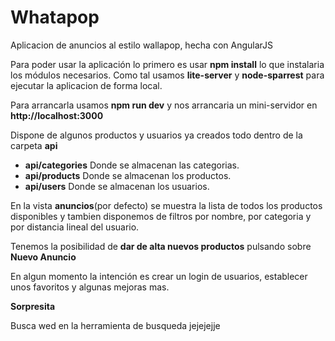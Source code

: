 <h1>Whatapop</h1>

Aplicacion de anuncios al estilo wallapop, hecha con AngularJS

Para poder usar la aplicación lo primero es usar **npm install** lo que instalaria los módulos necesarios.
Como tal usamos **lite-server** y **node-sparrest** para ejecutar la aplicacion de forma local.

Para arrancarla usamos **npm run dev** y nos arrancaria un mini-servidor en **http://localhost:3000**

Dispone de algunos productos y usuarios ya creados todo dentro de la carpeta **api**
* **api/categories** Donde se almacenan las categorias.
* **api/products** Donde se almacenan los productos.
* **api/users** Donde se almacenan los usuarios.

En la vista **anuncios**(por defecto) se muestra la lista de todos los productos disponibles y
tambien disponemos de filtros por nombre, por categoria y por distancia lineal del usuario.

Tenemos la posibilidad de **dar de alta nuevos productos** pulsando sobre **Nuevo Anuncio**

En algun momento la intención es crear un login de usuarios, establecer unos favoritos y algunas mejoras mas.

**Sorpresita**

Busca wed en la herramienta de busqueda jejejejje
